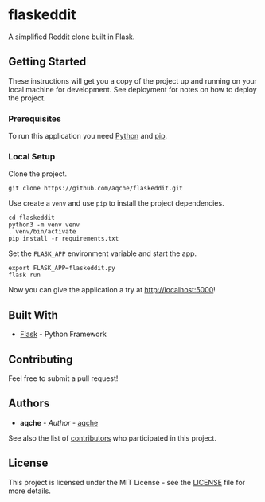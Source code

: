 # flaskeddit

A simplified Reddit clone built in Flask.

## Getting Started

These instructions will get you a copy of the project up and running on your local machine for development. See deployment for notes on how to deploy the project.

### Prerequisites

To run this application you need [Python](https://www.python.org/) and [pip](https://pip.pypa.io/en/stable/).

### Local Setup

Clone the project.

```
git clone https://github.com/aqche/flaskeddit.git
```

Use create a `venv` and use `pip` to install the project dependencies.

```
cd flaskeddit
python3 -m venv venv
. venv/bin/activate
pip install -r requirements.txt
```

Set the `FLASK_APP` environment variable and start the app.

```
export FLASK_APP=flaskeddit.py
flask run
```

Now you can give the application a try at [http://localhost:5000](http://localhost:5000)!

## Built With

* [Flask](http://flask.pocoo.org/) - Python Framework

## Contributing

Feel free to submit a pull request!

## Authors

* **aqche** - *Author* - [aqche](https://github.com/aqche)

See also the list of [contributors](https://github.com/aqche/flaskeddit/contributors) who participated in this project.

## License

This project is licensed under the MIT License - see the [LICENSE](./LICENSE) file for more details.